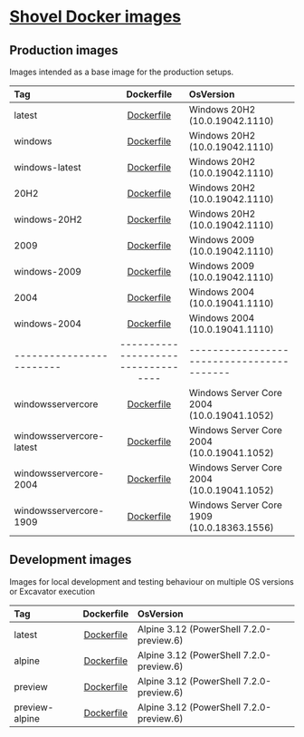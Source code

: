# [Shovel Docker images](https://hub.docker.com/u/shovelinstaller)

## Production images

Images intended as a base image for the production setups.

<!-- https://hub.docker.com/_/microsoft-windows -->
<!-- https://hub.docker.com/_/microsoft-powershell -->
<!-- ./ https://github.com/Ash258/Scoop-Dockers/blob/ -->

| Tag                      |             Dockerfile             | OsVersion                                  |
| :----------------------- | :--------------------------------: | :----------------------------------------- |
| latest                   | [Dockerfile](./windows/Dockerfile) | Windows 20H2 (10.0.19042.1110)             |
| windows                  | [Dockerfile](./windows/Dockerfile) | Windows 20H2 (10.0.19042.1110)             |
| windows-latest           | [Dockerfile](./windows/Dockerfile) | Windows 20H2 (10.0.19042.1110)             |
| 20H2                     | [Dockerfile](./windows/Dockerfile) | Windows 20H2 (10.0.19042.1110)             |
| windows-20H2             | [Dockerfile](./windows/Dockerfile) | Windows 20H2 (10.0.19042.1110)             |
| 2009                     | [Dockerfile](./windows/Dockerfile) | Windows 2009 (10.0.19042.1110)             |
| windows-2009             | [Dockerfile](./windows/Dockerfile) | Windows 2009 (10.0.19042.1110)             |
| 2004                     | [Dockerfile](./windows/Dockerfile) | Windows 2004 (10.0.19041.1110)             |
| windows-2004             | [Dockerfile](./windows/Dockerfile) | Windows 2004 (10.0.19041.1110)             |
| ------------------------ | ---------------------------------- | -----------------------------------------  |
| windowsservercore        | [Dockerfile](./windows/Dockerfile) | Windows Server Core 2004 (10.0.19041.1052) |
| windowsservercore-latest | [Dockerfile](./windows/Dockerfile) | Windows Server Core 2004 (10.0.19041.1052) |
| windowsservercore-2004   | [Dockerfile](./windows/Dockerfile) | Windows Server Core 2004 (10.0.19041.1052) |
| windowsservercore-1909   | [Dockerfile](./windows/Dockerfile) | Windows Server Core 1909 (10.0.18363.1556) |

## Development images

Images for local development and testing behaviour on multiple OS versions or Excavator execution

| Tag            |            Dockerfile             | OsVersion                                |
| :------------- | :-------------------------------: | :--------------------------------------- |
| latest         | [Dockerfile](./alpine/Dockerfile) | Alpine 3.12 (PowerShell 7.2.0-preview.6) |
| alpine         | [Dockerfile](./alpine/Dockerfile) | Alpine 3.12 (PowerShell 7.2.0-preview.6) |
| preview        | [Dockerfile](./alpine/Dockerfile) | Alpine 3.12 (PowerShell 7.2.0-preview.6) |
| preview-alpine | [Dockerfile](./alpine/Dockerfile) | Alpine 3.12 (PowerShell 7.2.0-preview.6) |
